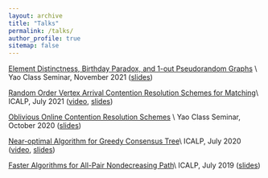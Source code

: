 ```yaml
---
layout: archive
title: "Talks"
permalink: /talks/
author_profile: true
sitemap: false
---
```


[Element Distinctness, Birthday Paradox, and 1-out Pseudorandom Graphs](https://arxiv.org/abs/2111.01759) \\
Yao Class Seminar, November 2021 ([slides](../slides/ED.pdf))

[Random Order Vertex Arrival Contention Resolution Schemes for Matching](https://drops.dagstuhl.de/opus/volltexte/2021/14137/)\\
ICALP, July 2021 ([video](https://www.youtube.com/watch?v=DERhEaPDdOA), [slides](../slides/RCRS.pdf))

[Oblivious Online Contention Resolution Schemes](../slides/ObliviousOCRS.pdf) \\
Yao Class Seminar, October 2020 ([slides](../slides/OCRS.pdf))

[Near-optimal Algorithm for Greedy Consensus Tree](https://drops.dagstuhl.de/opus/volltexte/2020/12512/)\\
ICALP, July 2020 ([video](https://www.youtube.com/watch?v=ex3f2yF9ED8), [slides](../slides/consensus.pdf))

[Faster Algorithms for All-Pair Nondecreasing Path](https://arxiv.org/abs/1904.10701)\\
ICALP, July 2019 ([slides](../slides/APNP.pdf))

